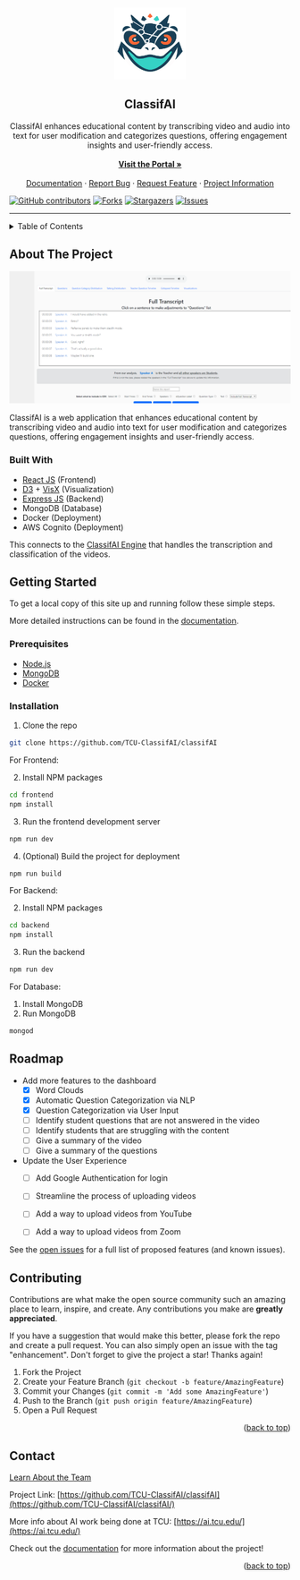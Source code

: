 <a name="readme-top"></a>

<br />
<div align="center">
  <a href="https://github.com/TCU-Instructional-AI/classifAI">
    <img src="docs/images/logo.png" alt="Logo" width="128" height="128">
  </a>

<h2 align="center">ClassifAI</h2>



  <p align="center">
    ClassifAI enhances educational content by transcribing video and audio into text for user modification and categorizes questions, offering engagement insights and user-friendly access.<br>
    <br />
    <a href="https://classifai.tcu.edu/"><strong>Visit the Portal »</strong></a>
    <br />
    <br />
    <a href="https://tcu-classifai.github.io/classifAI/">Documentation</a>
    ·
    <a href="https://github.com/TCU-ClassifAI/classifAI/issues">Report Bug</a>
    ·
    <a href="https://github.com/TCU-ClassifAI/classifAI/issues">Request Feature</a>
    ·
    <a href="http://riogrande.cs.tcu.edu/2324InstructionalEffectiveness">Project Information</a>
    
  </p>
</div>

[![GitHub contributors][contributors-shield]][contributors-url]
[![Forks][forks-shield]][forks-url]
[![Stargazers][stars-shield]][stars-url]
[![Issues][issues-shield]][issues-url]

***


<!-- TABLE OF CONTENTS -->
<details>
  <summary>Table of Contents</summary>
  <ol>
    <li>
      <a href="#about-the-project">About The Project</a>
      <ul>
        <li><a href="#built-with">Built With</a></li>
      </ul>
    </li>
    <li>
      <a href="#getting-started">Getting Started</a>
      <ul>
        <li><a href="#prerequisites">Prerequisites</a></li>
        <li><a href="#installation">Installation</a></li>
      </ul>
    </li>
    <li><a href="#usage">Usage</a></li>
    <li><a href="#roadmap">Roadmap</a></li>
    <li><a href="#contributing">Contributing</a></li>
    <li><a href="#contact">Contact</a></li>
  </ol>
</details>



<!-- ABOUT THE PROJECT -->
## About The Project

![Classifai Screenshot](docs/images/product.png)

ClassifAI is a web application that enhances educational content by transcribing video and audio into text for user modification and categorizes questions, offering engagement insights and user-friendly access.



### Built With

* [React JS](https://react.dev/) (Frontend)
* [D3](https://d3js.org/) + [VisX](https://airbnb.io/visx) (Visualization)
* [Express JS](https://expressjs.com/) (Backend)
* MongoDB (Database)
* Docker (Deployment)
* AWS Cognito (Deployment)

This connects to the [ClassifAI Engine](https://github.com/TCU-Instructional-AI/classifAI-engine) that handles the transcription and classification of the videos.


<!-- GETTING STARTED -->
## Getting Started

To get a local copy of this site up and running follow these simple steps.

More detailed instructions can be found in the [documentation](https://tcu-classifai.github.io/classifAI/).

### Prerequisites

* [Node.js](https://nodejs.org/en/download/)
* [MongoDB](https://www.mongodb.com/try/download/community)
* [Docker](https://www.docker.com/products/docker-desktop)

### Installation

1. Clone the repo
```sh
git clone https://github.com/TCU-ClassifAI/classifAI
```
For Frontend:

2. Install NPM packages
```sh
cd frontend
npm install
```
3. Run the frontend development server
```sh
npm run dev
```

4. (Optional) Build the project for deployment
```sh
npm run build
```
For Backend:

2. Install NPM packages
```sh
cd backend
npm install
```
3. Run the backend
```sh
npm run dev
```
For Database:

1. Install MongoDB
2. Run MongoDB
```sh
mongod
```

<!-- ROADMAP -->
## Roadmap

- Add more features to the dashboard
  - [x] Word Clouds
  - [x] Automatic Question Categorization via NLP
  - [x] Question Categorization via User Input
  - [ ] Identify student questions that are not answered in the video
  - [ ] Identify students that are struggling with the content
  - [ ] Give a summary of the video
  - [ ] Give a summary of the questions
- Update the User Experience
  - [ ] Add Google Authentication for login
  - [ ] Streamline the process of uploading videos
  - [ ] Add a way to upload videos from YouTube
  - [ ] Add a way to upload videos from Zoom


See the [open issues](https://github.com/TCU-ClassifAI/classifAI/issues) for a full list of proposed features (and known issues).




<!-- CONTRIBUTING -->
## Contributing

Contributions are what make the open source community such an amazing place to learn, inspire, and create. Any contributions you make are **greatly appreciated**.

If you have a suggestion that would make this better, please fork the repo and create a pull request. You can also simply open an issue with the tag "enhancement".
Don't forget to give the project a star! Thanks again!

1. Fork the Project
2. Create your Feature Branch (`git checkout -b feature/AmazingFeature`)
3. Commit your Changes (`git commit -m 'Add some AmazingFeature'`)
4. Push to the Branch (`git push origin feature/AmazingFeature`)
5. Open a Pull Request

<p align="right">(<a href="#readme-top">back to top</a>)</p>



<!-- CONTACT -->
## Contact

[Learn About the Team](http://riogrande.cs.tcu.edu/2324InstructionalEffectiveness)

Project Link: [https://github.com/TCU-ClassifAI/classifAI](https://github.com/TCU-ClassifAI/classifAI/)

More info about AI work being done at TCU: [https://ai.tcu.edu/](https://ai.tcu.edu/)

Check out the  [documentation](https://tcu-classifai.github.io/classifAI/) for more information about the project!


<p align="right">(<a href="#readme-top">back to top</a>)</p>



<!-- MARKDOWN LINKS & IMAGES -->
<!-- https://www.markdownguide.org/basic-syntax/#reference-style-links -->
[contributors-shield]: https://img.shields.io/github/contributors/TCU-ClassifAI/classifAI.svg?style=for-the-badge
[contributors-url]: https://github.com/TCU-ClassifAI/classifAI/graphs/contributors
[forks-shield]: https://img.shields.io/github/forks/TCU-ClassifAI/classifAI.svg?style=for-the-badge
[forks-url]: https://github.com/TCU-ClassifAI/classifAI/network/members
[stars-shield]: https://img.shields.io/github/stars/TCU-ClassifAI/classifAI.svg?style=for-the-badge
[stars-url]: https://github.com/TCU-ClassifAI/classifAI/stargazers
[issues-shield]: https://img.shields.io/github/issues/TCU-ClassifAI/classifAI.svg?style=for-the-badge
[issues-url]: https://github.com/TCU-ClassifAI/classifAI/issues
[license-shield]: https://img.shields.io/github/license/TCU-ClassifAI/classifAI.svg?style=for-the-badge
[license-url]: https://github.com/TCU-ClassifAI/classifAI/blob/master/LICENSE.txt
[linkedin-shield]: https://img.shields.io/badge/-LinkedIn-black.svg?style=for-the-badge&logo=linkedin&colorB=555
[linkedin-url]: https://linkedin.com/in/linkedin_username
[product-screenshot]: images/screenshot.png
[Next.js]: https://img.shields.io/badge/next.js-000000?style=for-the-badge&logo=nextdotjs&logoColor=white
[Next-url]: https://nextjs.org/
[React.js]: https://img.shields.io/badge/React-20232A?style=for-the-badge&logo=react&logoColor=61DAFB
[React-url]: https://reactjs.org/
[Vue.js]: https://img.shields.io/badge/Vue.js-35495E?style=for-the-badge&logo=vuedotjs&logoColor=4FC08D
[Vue-url]: https://vuejs.org/
[Angular.io]: https://img.shields.io/badge/Angular-DD0031?style=for-the-badge&logo=angular&logoColor=white
[Angular-url]: https://angular.io/
[Svelte.dev]: https://img.shields.io/badge/Svelte-4A4A55?style=for-the-badge&logo=svelte&logoColor=FF3E00
[Svelte-url]: https://svelte.dev/
[Laravel.com]: https://img.shields.io/badge/Laravel-FF2D20?style=for-the-badge&logo=laravel&logoColor=white
[Laravel-url]: https://laravel.com
[Bootstrap.com]: https://img.shields.io/badge/Bootstrap-563D7C?style=for-the-badge&logo=bootstrap&logoColor=white
[Bootstrap-url]: https://getbootstrap.com
[JQuery.com]: https://img.shields.io/badge/jQuery-0769AD?style=for-the-badge&logo=jquery&logoColor=white
[JQuery-url]: https://jquery.com 
